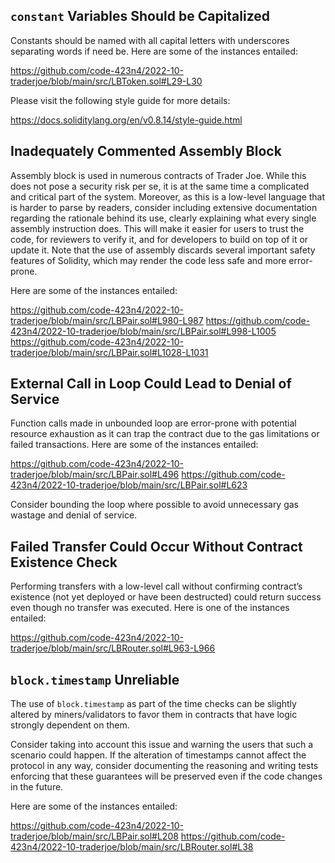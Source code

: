 ## `constant` Variables Should be Capitalized
Constants should be named with all capital letters with underscores separating words if need be. Here are some of the instances entailed:

https://github.com/code-423n4/2022-10-traderjoe/blob/main/src/LBToken.sol#L29-L30

Please visit the following style guide for more details:

https://docs.soliditylang.org/en/v0.8.14/style-guide.html

## Inadequately Commented Assembly Block
Assembly block is used in numerous contracts of Trader Joe. While this does not pose a security risk per se, it is at the same time a complicated and critical part of the system. Moreover, as this is a low-level language that is harder to parse by readers, consider including extensive documentation regarding the rationale behind its use, clearly explaining what every single assembly instruction does. This will make it easier for users to trust the code, for reviewers to verify it, and for developers to build on top of it or update it. Note that the use of assembly discards several important safety features of Solidity, which may render the code less safe and more error-prone.

Here are some of the instances entailed:

https://github.com/code-423n4/2022-10-traderjoe/blob/main/src/LBPair.sol#L980-L987
https://github.com/code-423n4/2022-10-traderjoe/blob/main/src/LBPair.sol#L998-L1005
https://github.com/code-423n4/2022-10-traderjoe/blob/main/src/LBPair.sol#L1028-L1031

## External Call in Loop Could Lead to Denial of Service
Function calls made in unbounded loop are error-prone with potential resource exhaustion as it can trap the contract due to the gas limitations or failed transactions. Here are some of the instances entailed:

https://github.com/code-423n4/2022-10-traderjoe/blob/main/src/LBPair.sol#L496
https://github.com/code-423n4/2022-10-traderjoe/blob/main/src/LBPair.sol#L623

Consider bounding the loop where possible to avoid unnecessary gas wastage and denial of service.

## Failed Transfer Could Occur Without Contract Existence Check
Performing transfers with a low-level call without confirming contract’s existence (not yet deployed or have been destructed) could return success even though no transfer was executed. Here is one of the instances entailed:

https://github.com/code-423n4/2022-10-traderjoe/blob/main/src/LBRouter.sol#L963-L966

## `block.timestamp` Unreliable
The use of `block.timestamp` as part of the time checks can be slightly altered by miners/validators to favor them in contracts that have logic strongly dependent on them.

Consider taking into account this issue and warning the users that such a scenario could happen. If the alteration of timestamps cannot affect the protocol in any way, consider documenting the reasoning and writing tests enforcing that these guarantees will be preserved even if the code changes in the future.

Here are some of the instances entailed:

https://github.com/code-423n4/2022-10-traderjoe/blob/main/src/LBPair.sol#L208
https://github.com/code-423n4/2022-10-traderjoe/blob/main/src/LBRouter.sol#L38

